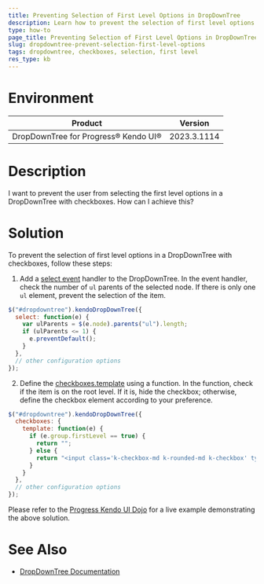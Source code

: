 ```yaml
---
title: Preventing Selection of First Level Options in DropDownTree
description: Learn how to prevent the selection of first level options in a DropDownTree with checkboxes.
type: how-to
page_title: Preventing Selection of First Level Options in DropDownTree | Kendo UI DropDownTree 
slug: dropdowntree-prevent-selection-first-level-options
tags: dropdowntree, checkboxes, selection, first level
res_type: kb
---
```

# Environment
| Product | Version |
|---------|---------|
| DropDownTree for Progress® Kendo UI® | 2023.3.1114 |

# Description
I want to prevent the user from selecting the first level options in a DropDownTree with checkboxes. How can I achieve this?

# Solution
To prevent the selection of first level options in a DropDownTree with checkboxes, follow these steps:

1. Add a [select event](/api/javascript/ui/dropdowntree/events/select) handler to the DropDownTree. In the event handler, check the number of `ul` parents of the selected node. If there is only one `ul` element, prevent the selection of the item.

```javascript
$("#dropdowntree").kendoDropDownTree({
  select: function(e) {
    var ulParents = $(e.node).parents("ul").length;
    if (ulParents <= 1) {
      e.preventDefault();
    }
  },
  // other configuration options
});
```

2. Define the [checkboxes.template](/api/javascript/ui/dropdowntree/configuration/checkboxes.template) using a function. In the function, check if the item is on the root level. If it is, hide the checkbox; otherwise, define the checkbox element according to your preference.

```javascript
$("#dropdowntree").kendoDropDownTree({
  checkboxes: {
    template: function(e) {
      if (e.group.firstLevel == true) {
        return "";
      } else {
        return "<input class='k-checkbox-md k-rounded-md k-checkbox' type='checkbox' name='" + kendo.guid() + "' value='true' aria-hidden='true' tabindex='-1' />";
      }
    }
  },
  // other configuration options
});
```

Please refer to the [Progress Kendo UI Dojo](https://dojo.telerik.com/EJuWuwaB) for a live example demonstrating the above solution.

# See Also
- [DropDownTree Documentation](/api/javascript/ui/dropdowntree)
